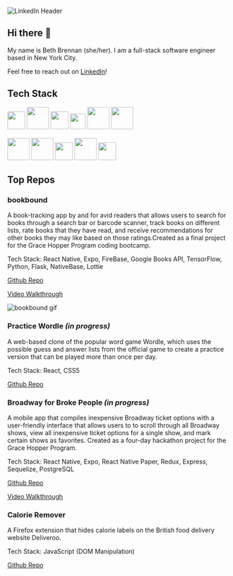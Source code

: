 ![LinkedIn Header](https://user-images.githubusercontent.com/80719546/183465650-b6d13c9c-4237-4f02-b4c8-7627225c0081.png)

## Hi there 👋

My name is Beth Brennan (she/her). I am a full-stack software engineer based in New York City.

Feel free to reach out on [LinkedIn](https://www.linkedin.com/in/bethbrennan2)!

## Tech Stack

<div>
 <code><img class="js" height="40" src="https://user-images.githubusercontent.com/48143100/163075516-9b38424a-eec9-411f-8718-6facb953d642.png"></code>
 <code><img class="react" height="50" src="https://user-images.githubusercontent.com/48143100/163075527-4b5533fc-b297-4be4-8f88-f5881274eef5.png"></code>
 <code><img class="redux" height="40" src="https://user-images.githubusercontent.com/48143100/163075532-ed04f7f5-a945-4655-aa2b-de82f9b4953a.png"></code>
 <code><img class="react-native" height="35" src="https://user-images.githubusercontent.com/48143100/163075833-3127038b-2dc1-48d7-a3fd-f3e4cf294af0.png"></code>
 <code><img class="css" height="50" src="https://user-images.githubusercontent.com/48143100/163075479-5b3858a9-c7dc-421e-8fa8-cd15b59232d1.png"></code>
 <code><img class="html" height="50" src="https://user-images.githubusercontent.com/80719546/183468801-541fd664-ea00-463e-b7de-7da5575419cc.png"></code>
</div>
<br>
<div>
 <code><img class="sequelize" height="50" src="https://user-images.githubusercontent.com/48143100/163075611-a24477b9-2c48-462b-9dd5-64ef73f356e3.png"></code>
 <code><img class="postgres" height="50" src="https://user-images.githubusercontent.com/48143100/163075620-b57ddf62-e99b-482c-ab71-c23deb489734.png"></code>
 <code><img class="express" height="40" src="https://user-images.githubusercontent.com/48143100/163075652-c0cda897-d23a-4ba7-a1fe-74ae2f71dec5.png"></code>
 <code><img class="node" height="50" src="https://user-images.githubusercontent.com/48143100/163075667-eae0bf09-1ccf-414f-aebd-d8cfc5714324.png"></code>
 <code><img class="firebase" height="40" src="https://user-images.githubusercontent.com/48143100/163075672-8c1ec58f-70c6-4bc0-81e6-f5f5c79cc3e5.png"></code>
</div>

## Top Repos

### bookbound

A book-tracking app by and for avid readers that allows users to search for books through a search bar or barcode scanner, track books on different lists, rate books that they have read, and receive recommendations for other books they may like based on those ratings.Created as a final project for the Grace Hopper Program coding bootcamp.

Tech Stack: React Native, Expo, FireBase, Google Books API, TensorFlow, Python, Flask, NativeBase, Lottie

[Github Repo](https://github.com/team-sweet-potato/bookbound)

[Video Walkthrough](https://youtu.be/7trYUsyBrX0)

![bookbound gif](https://user-images.githubusercontent.com/79483567/180309104-aaef7e78-f930-473c-a7cf-e5abda82a8b5.gif)

### Practice Wordle _(in progress)_

A web-based clone of the popular word game Wordle, which uses the possible guess and answer lists from the official game to create a practice version that can be played more than once per day.

Tech Stack: React, CSS5

[Github Repo](https://github.com/beth-brennan/practice-wordle)

### Broadway for Broke People _(in progress)_

A mobile app that compiles inexpensive Broadway ticket options with a user-friendly interface that allows users to to scroll through all Broadway shows, view all inexpensive ticket options for a single show, and mark certain shows as favorites. Created as a four-day hackathon project for the Grace Hopper Program.

Tech Stack: React Native, Expo, React Native Paper, Redux, Express, Sequelize, PostgreSQL

[Github Repo](https://github.com/beth-brennan/Broke-Broadway)

[Video Walkthrough](https://youtu.be/BZZgwE6b5gk)

### Calorie Remover

A Firefox extension that hides calorie labels on the British food delivery website Deliveroo.

Tech Stack: JavaScript (DOM Manipulation)

[Github Repo](https://github.com/beth-brennan/calorie-remover)

<!--
**beth-brennan/beth-brennan** is a ✨ _special_ ✨ repository because its `README.md` (this file) appears on your GitHub profile.

Here are some ideas to get you started:

- 🔭 I’m currently working on ...
- 🌱 I’m currently learning ...
- 👯 I’m looking to collaborate on ...
- 🤔 I’m looking for help with ...
- 💬 Ask me about ...
- 📫 How to reach me: ...
- 😄 Pronouns: ...
- ⚡ Fun fact: ...
-->
